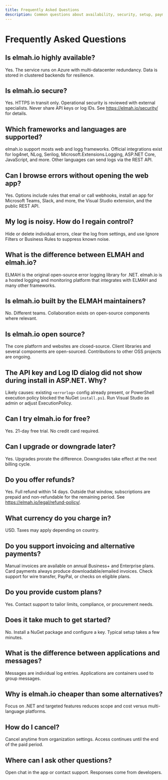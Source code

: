 ```yaml
---
title: Frequently Asked Questions
description: Common questions about availability, security, setup, payments, plans, and integrations.
---
```


# Frequently Asked Questions

## Is elmah.io highly available?

Yes. The service runs on Azure with multi-datacenter redundancy. Data is stored in clustered backends for resilience.

## Is elmah.io secure?

Yes. HTTPS in transit only. Operational security is reviewed with external specialists. Never share API keys or log IDs. See https://elmah.io/security/ for details.

## Which frameworks and languages are supported?

elmah.io support mosts web and logg frameworks. Official integrations exist for log4net, NLog, Serilog, Microsoft.Extensions.Logging, ASP.NET Core, JavaScript, and more. Other languages can send logs via the REST API.

## Can I browse errors without opening the web app?

Yes. Options include rules that email or call webhooks, install an app for Microsoft Teams, Slack, and more, the Visual Studio extension, and the public REST API.

## My log is noisy. How do I regain control?

Hide or delete individual errors, clear the log from settings, and use Ignore Filters or Business Rules to suppress known noise.

## What is the difference between ELMAH and elmah.io?

ELMAH is the original open-source error logging library for .NET. elmah.io is a hosted logging and monitoring platform that integrates with ELMAH and many other frameworks.

## Is elmah.io built by the ELMAH maintainers?

No. Different teams. Collaboration exists on open-source components where relevant.

## Is elmah.io open source?

The core platform and websites are closed-source. Client libraries and several components are open-sourced. Contributions to other OSS projects are ongoing.

## The API key and Log ID dialog did not show during install in ASP.NET. Why?

Likely causes: existing `<errorlog>` config already present, or PowerShell execution policy blocked the NuGet `install.ps1`. Run Visual Studio as admin or adjust ExecutionPolicy.

## Can I try elmah.io for free?

Yes. 21-day free trial. No credit card required.

## Can I upgrade or downgrade later?

Yes. Upgrades prorate the difference. Downgrades take effect at the next billing cycle.

## Do you offer refunds?

Yes. Full refund within 14 days. Outside that window, subscriptions are prepaid and non-refundable for the remaining period. See https://elmah.io/legal/refund-policy/.

## What currency do you charge in?

USD. Taxes may apply depending on country.

## Do you support invoicing and alternative payments?

Manual invoices are available on annual Business+ and Enterprise plans. Card payments always produce downloadable/emailed invoices. Check support for wire transfer, PayPal, or checks on eligible plans.

## Do you provide custom plans?

Yes. Contact support to tailor limits, compliance, or procurement needs.

## Does it take much to get started?

No. Install a NuGet package and configure a key. Typical setup takes a few minutes.

## What is the difference between applications and messages?

Messages are individual log entries. Applications are containers used to group messages.

## Why is elmah.io cheaper than some alternatives?

Focus on .NET and targeted features reduces scope and cost versus multi-language platforms.

## How do I cancel?

Cancel anytime from organization settings. Access continues until the end of the paid period.

## Where can I ask other questions?

Open chat in the app or contact support. Responses come from developers.